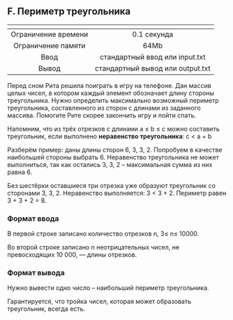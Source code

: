 ## F. Периметр треугольника

| <!-- -->      |             <!-- -->             |
|:-------------:|:--------------------------------:|
| Ограничение времени	|           0.1 секунда            |
|Ограничение памяти	|               64Mb               |
|Ввод | 	стандартный ввод или input.txt  |
|Вывод | стандартный вывод или output.txt |

Перед сном Рита решила поиграть в игру на телефоне. Дан массив целых чисел, в котором каждый элемент обозначает длину стороны треугольника. Нужно определить максимально возможный периметр треугольника, составленного из сторон с длинами из заданного массива. Помогите Рите скорее закончить игру и пойти спать.

Напомним, что из трёх отрезков с длинами a ≤ b ≤ c можно составить треугольник, если выполнено **неравенство треугольника**: c < a + b

Разберём пример:
даны длины сторон 6, 3, 3, 2. Попробуем в качестве наибольшей стороны выбрать 6. Неравенство треугольника не может выполниться, так как остались 3, 3, 2 – максимальная сумма из них равна 6.

Без шестёрки оставшиеся три отрезка уже образуют треугольник со сторонами 3, 3, 2. Неравенство выполняется: 3 < 3 + 2. Периметр равен 3 + 3 + 2 = 8.

### Формат ввода

В первой строке записано количество отрезков n, 3≤ n≤ 10000.

Во второй строке записано n неотрицательных чисел, не превосходящих 10 000, — длины отрезков.

### Формат вывода
Нужно вывести одно число – наибольший периметр треугольника.

Гарантируется, что тройка чисел, которая может образовать треугольник, всегда есть.